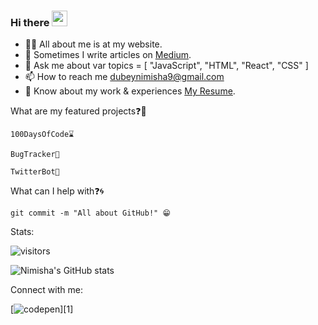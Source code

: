 ### Hi there <img src="https://raw.githubusercontent.com/iampavangandhi/iampavangandhi/master/gifs/Hi.gif" width="25" height="25"/>

- 👨‍💻 All about me is at my website.
- 📝 Sometimes I write articles on [Medium](https://medium.com/).
- 💬 Ask me about var topics = [ "JavaScript", "HTML", "React", "CSS" ]
- 📫 How to reach me dubeynimisha9@gmail.com
- 📄 Know about my work & experiences [My Resume](https://drive.google.com/file/d/1Yn1CsXy92q98CYk5cWTySB4_CpY8Q9ej/view?usp=sharing).

What are my featured projects❓🚀

```100DaysOfCode⌛```

```BugTracker🐛```

```TwitterBot🤖```

What can I help with❓🌀

```git commit -m "All about GitHub!" 😁```

Stats:

 ![visitors](https://visitor-badge.glitch.me/badge?page_id=63512488&left_color=green&right_color=red)

![Nimisha's GitHub stats](https://github-readme-stats.vercel.app/api?username=nimishadebug&theme=dark&show_icons=true)

Connect with me:

[![codepen](https://camo.githubusercontent.com/a79c8028a36e9021ee36a97ea7c8077f69d5f1296d48ec593e95cfa6db33e2a5/68747470733a2f2f6564656e742e6769746875622e696f2f537570657254696e7949636f6e732f696d616765732f7376672f636f646570656e2e737667)][1]
